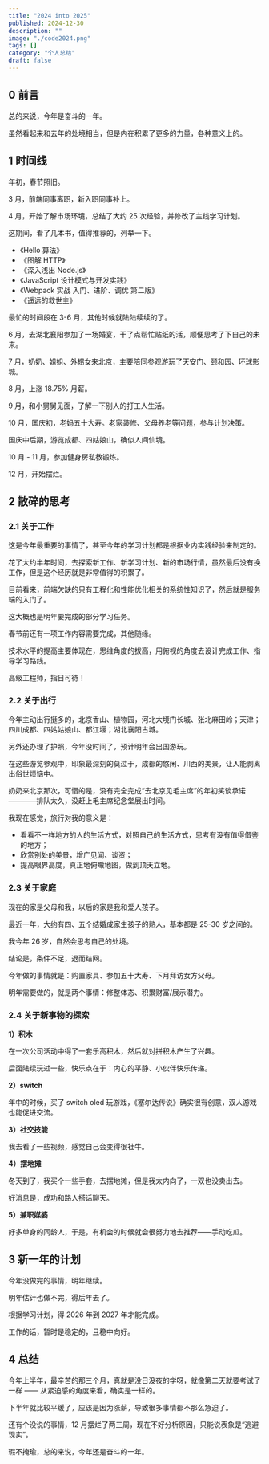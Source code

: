```yaml
---
title: "2024 into 2025"
published: 2024-12-30
description: ""
image: "./code2024.png"
tags: []
category: "个人总结"
draft: false
---
```


## 0 前言

总的来说，今年是奋斗的一年。

虽然看起来和去年的处境相当，但是内在积累了更多的力量，各种意义上的。

## 1 时间线

年初，春节照旧。

3 月，前端同事离职，新入职同事补上。

4 月，开始了解市场环境，总结了大约 25 次经验，并修改了主线学习计划。

这期间，看了几本书，值得推荐的，列举一下。

- 《Hello 算法》
- 《图解 HTTP》
- 《深入浅出 Node.js》
- 《JavaScript 设计模式与开发实践》
- 《Webpack 实战 入门、进阶、调优 第二版》
- 《遥远的救世主》

最忙的时间段在 3-6 月，其他时候就陆陆续续的了。

6 月，去湖北襄阳参加了一场婚宴，干了点帮忙贴纸的活，顺便思考了下自己的未来。

7 月，奶奶、姐姐、外甥女来北京，主要陪同参观游玩了天安门、颐和园、环球影城。

8 月，上涨 18.75% 月薪。

9 月，和小舅舅见面，了解一下别人的打工人生活。

10 月，国庆初，老妈五十大寿。老家装修、父母养老等问题，参与计划决策。

国庆中后期，游览成都、四姑娘山，确似人间仙境。

10 月 - 11 月，参加健身房私教锻炼。

12 月，开始摆烂。

## 2 散碎的思考

### 2.1 关于工作

这是今年最重要的事情了，甚至今年的学习计划都是根据业内实践经验来制定的。

花了大约半年时间，去探索新工作、新学习计划、新的市场行情，虽然最后没有换工作，但是这个经历就是非常值得的积累了。

目前看来，前端欠缺的只有工程化和性能优化相关的系统性知识了，然后就是服务端的入门了。

这大概也是明年要完成的部分学习任务。

春节前还有一项工作内容需要完成，其他随缘。

技术水平的提高主要体现在，思维角度的拔高，用俯视的角度去设计完成工作、指导学习路线。

高级工程师，指日可待！

### 2.2 关于出行

今年主动出行挺多的，北京香山、植物园，河北大境门长城、张北麻田岭；天津；四川成都、四姑姑娘山、都江堰；湖北襄阳古城。

另外还办理了护照，今年没时间了，预计明年会出国游玩。

在这些游览参观中，印象最深刻的莫过于，成都的悠闲、川西的美景，让人能剥离出俗世烦恼中。

奶奶来北京那次，可惜的是，没有完全完成“去北京见毛主席”的年初笑谈承诺————排队太久，没赶上毛主席纪念堂展出时间。

我现在感觉，旅行对我的意义是：

- 看看不一样地方的人的生活方式，对照自己的生活方式，思考有没有值得借鉴的地方；
- 欣赏别处的美景，增广见闻、谈资；
- 提高眼界高度，真正地俯瞰地图，做到顶天立地。

### 2.3 关于家庭

现在的家是父母和我，以后的家是我和爱人孩子。

最近一年，大约有四、五个结婚成家生孩子的熟人，基本都是 25-30 岁之间的。

我今年 26 岁，自然会思考自己的处境。

结论是，条件不足，退而结网。

今年做的事情就是：购置家具、参加五十大寿、下月拜访女方父母。

明年需要做的，就是两个事情：修整体态、积累财富/展示潜力。

### 2.4 关于新事物的探索

**1）积木**

在一次公司活动中得了一套乐高积木，然后就对拼积木产生了兴趣。

后面陆续玩过一些，快乐点在于：内心的平静、小伙伴快乐传递。

**2）switch**

年中的时候，买了 switch oled 玩游戏，《塞尔达传说》确实很有创意，双人游戏也能促进交流。

**3）社交技能**

我去看了一些视频，感觉自己会变得很社牛。

**4）摆地摊**

冬天到了，我买个一些手套，去摆地摊，但是我太内向了，一双也没卖出去。

好消息是，成功和路人搭话聊天。

**5）兼职媒婆**

好多单身的同龄人，于是，有机会的时候就会很努力地去推荐——手动吃瓜。

## 3 新一年的计划

今年没做完的事情，明年继续。

明年估计也做不完，得后年去了。

根据学习计划，得 2026 年到 2027 年才能完成。

工作的话，暂时是稳定的，且稳中向好。

## 4 总结

今年上半年，最辛苦的那三个月，真就是没日没夜的学呀，就像第二天就要考试了一样 —— 从紧迫感的角度来看，确实是一样的。

下半年就比较平缓了，应该是因为涨薪，导致很多事情都不那么急迫了。

还有个没说的事情，12 月摆烂了两三周，现在不好分析原因，只能说表象是“逃避现实”。

瑕不掩瑜，总的来说，今年还是奋斗的一年。
